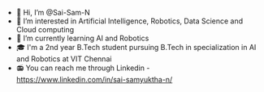- 👋 Hi, I’m @Sai-Sam-N
- 👀 I’m interested in Artificial Intelligence, Robotics, Data Science and Cloud computing
- 🌱 I’m currently learning AI and Robotics
- 🎓 I'm a 2nd year B.Tech student pursuing B.Tech in specialization in AI and Robotics at VIT Chennai
- 📻 You can reach me through Linkedin - https://www.linkedin.com/in/sai-samyuktha-n/ 
